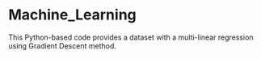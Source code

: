# Machine_Learning
This Python-based code provides a dataset with a multi-linear regression using Gradient Descent method.
